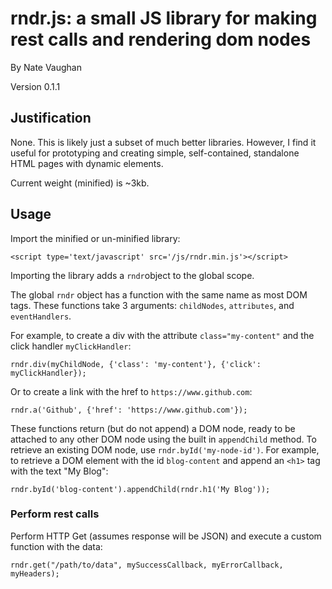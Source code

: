 # rndr.js: a small JS library for making rest calls and rendering dom nodes

By Nate Vaughan

Version 0.1.1

## Justification

None. This is likely just a subset of much better libraries. However, I find it useful for prototyping and creating simple, self-contained, standalone HTML pages with dynamic elements.

Current weight (minified) is ~3kb.

## Usage
Import the minified or un-minified library:

```
<script type='text/javascript' src='/js/rndr.min.js'></script>
```

Importing the library adds a `rndr`object to the global scope.

The global `rndr` object has a function with the same name as most DOM tags. These functions take 3 arguments: `childNodes`, `attributes`, and `eventHandlers`.

For example, to create a div with the attribute `class="my-content"` and the click handler `myClickHandler`:
```
rndr.div(myChildNode, {'class': 'my-content'}, {'click': myClickHandler});
```

Or to create a link with the href to `https://www.github.com`:
```
rndr.a('Github', {'href': 'https://www.github.com'});
```

These functions return (but do not append) a DOM node, ready to be attached to any other DOM node using the built in `appendChild` method. To retrieve an existing DOM node, use `rndr.byId('my-node-id')`. For example, to retrieve a DOM element with the id `blog-content` and append an `<h1>` tag with the text "My Blog": 

```
rndr.byId('blog-content').appendChild(rndr.h1('My Blog'));
```

### Perform rest calls
Perform HTTP Get (assumes response will be JSON) and execute a custom function with the data: 

```
rndr.get("/path/to/data", mySuccessCallback, myErrorCallback, myHeaders); 
```


